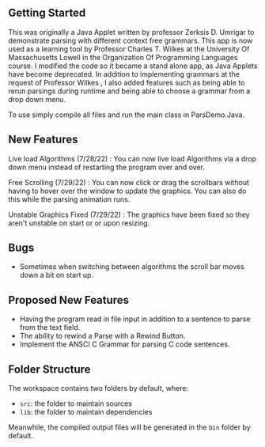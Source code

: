 ## Getting Started

This was originally a Java Applet written by professor Zerksis D. Umrigar to demonstrate parsing with different context free grammars. This app is now used as a learning tool by Professor Charles T. Wilkes at the University Of Massachusetts Lowell in the Organization Of Programming Languages course. I modified the code so it became a stand alone app, as Java Applets have become deprecated. In addition to implementing grammars at the request of Professor Wilkes , I also added features such as being able to rerun parsings during runtime and being able to choose a grammar from a drop down menu.

To use simply compile all files and run the main class in ParsDemo.Java.

## New Features

Live load Algorithms (7/28/22) : You can now live load Algorithms via a drop down menu instead of restarting the program over and over.

Free Scrolling (7/29/22) : You can now click or drag the scrollbars without having to hover over the window to update the graphics. You can also do this while the parsing animation runs.

Unstable Graphics Fixed (7/29/22) : The graphics have been fixed so they aren't unstable on start or or upon resizing.

## Bugs

- Sometimes when switching between algorithms the scroll bar moves down a bit on start up.

## Proposed New Features

- Having the program read in file input in addition to a sentence to parse from the text field.
- The ability to rewind a Parse with a Rewind Button.
- Implement the ANSCI C Grammar for parsing C code sentences.

## Folder Structure

The workspace contains two folders by default, where:

- `src`: the folder to maintain sources
- `lib`: the folder to maintain dependencies

Meanwhile, the compiled output files will be generated in the `bin` folder by default.

